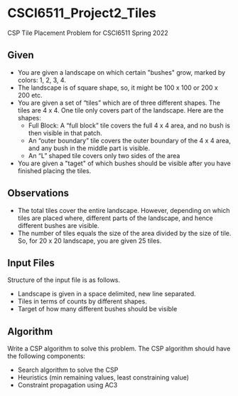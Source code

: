 # CSCI6511_Project2_Tiles
CSP Tile Placement Problem for CSCI6511 Spring 2022

## Given
- You are given a landscape on which certain "bushes" grow, marked by colors: 1, 2, 3, 4.
- The landscape is of square shape, so, it might be 100 x 100 or 200 x 200 etc.
- You are given a set of “tiles” which are of three different shapes. The tiles are 4 x 4. One tile only covers part of the landscape. Here are the shapes:
  - Full Block: A “full block” tile covers the full 4 x 4 area, and no bush is then visible in that patch.
  - An “outer boundary” tile covers the outer boundary of the 4 x 4 area, and any bush in the middle part is visible.
  - An “L” shaped tile covers only two sides of the area
- You are given a "taget" of which bushes should be visible after you have finished placing the tiles.

## Observations
- The total tiles cover the entire landscape. However, depending on which tiles are placed where, different parts of the landscape, and hence different bushes are visible.
- The number of tiles equals the size of the area divided by the size of tile. So, for 20 x 20 landscape, you are given 25 tiles.

## Input Files
Structure of the input file is as follows.
- Landscape is given in a space delimited, new line separated.
- Tiles in terms of counts by different shapes.
- Target of how many different bushes should be visible

## Algorithm
Write a CSP algorithm to solve this problem. The CSP algorithm should have the following components:
- Search algorithm to solve the CSP
- Heuristics (min remaining values, least constraining value)
- Constraint propagation using AC3
